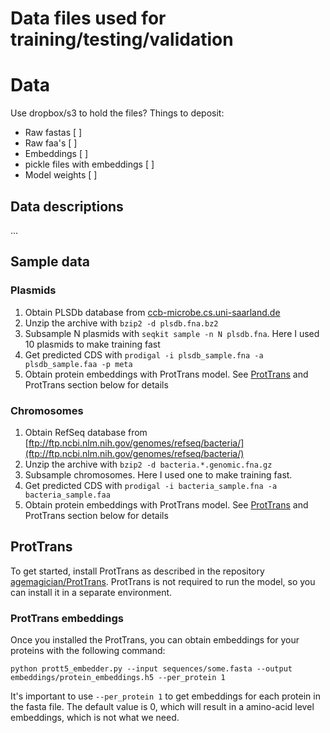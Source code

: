 # Data files used for training/testing/validation

# Data
Use dropbox/s3 to hold the files?
Things to deposit:
* Raw fastas [ ]
* Raw faa's [ ]
* Embeddings [ ]
* pickle files with embeddings [ ]
* Model weights [ ]

## Data descriptions
...

## Sample data

### Plasmids

1. Obtain PLSDb database from [ccb-microbe.cs.uni-saarland.de](ccb-microbe.cs.uni-saarland.de)
2. Unzip the archive with `bzip2 -d plsdb.fna.bz2`
3. Subsample N plasmids with `seqkit sample -n N plsdb.fna`. Here I used 10 plasmids to make training fast
4. Get predicted CDS with `prodigal -i plsdb_sample.fna -a plsdb_sample.faa -p meta`
5. Obtain protein embeddings with ProtTrans model. See [ProtTrans](https://github.com/agemagician/ProtTrans) and ProtTrans section below for details

### Chromosomes

1. Obtain RefSeq database from [ftp://ftp.ncbi.nlm.nih.gov/genomes/refseq/bacteria/](ftp://ftp.ncbi.nlm.nih.gov/genomes/refseq/bacteria/)
2. Unzip the archive with `bzip2 -d bacteria.*.genomic.fna.gz`
3. Subsample chromosomes. Here I used one to make training fast.
4. Get predicted CDS with `prodigal -i bacteria_sample.fna -a bacteria_sample.faa`
5. Obtain protein embeddings with ProtTrans model. See [ProtTrans](https://github.com/agemagician/ProtTrans) and ProtTrans section below for details


## ProtTrans

To get started, install ProtTrans as described in the repository [agemagician/ProtTrans](https://github.com/agemagician/ProtTrans). ProtTrans is not required to run the model, so you can install it in a separate environment.

### ProtTrans embeddings

Once you installed the ProtTrans, you can obtain embeddings for your proteins with the following command:

```
python prott5_embedder.py --input sequences/some.fasta --output embeddings/protein_embeddings.h5 --per_protein 1
```

It's important to use `--per_protein 1` to get embeddings for each protein in the fasta file. The default value is 0, which will result in a amino-acid level embeddings, which is not what we need.